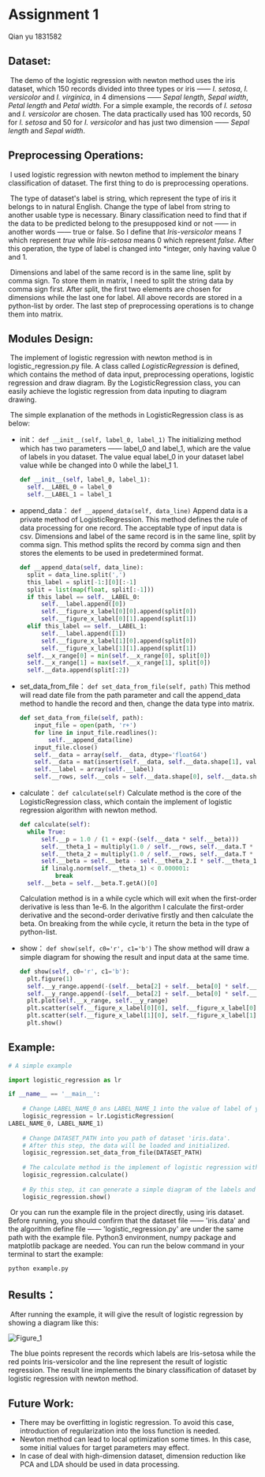 # Assignment 1 
Qian yu 1831582



## Dataset:

​	The demo of the logistic regression with newton method uses the iris dataset, which 150 records divided into three types or iris —— *I. setosa*, *I. versicolor* and *I. virginica*, in 4 dimensions —— *Sepal length*, *Sepal width*, *Petal length* and *Petal width*. For a simple example, the records of *I. setosa* and *I. versicolor* are chosen. The data practically used has 100 records, 50 for  *I. setosa* and 50 for *I. versicolor* and has just two dimension —— *Sepal length* and *Sepal width*.





## Preprocessing Operations:

​	I used logistic regression with newton method to implement the binary classification of dataset. The first thing to do is preprocessing operations.

​	The type of dataset's label is string, which represent the type of iris it belongs to in natural English. Change the type of label from string to another usable type is necessary. Binary classification need to find that if the data to be predicted belong to the presupposed kind or not —— in another words —— true or false. So I define that *Iris-versicolor* means *1* which represent *true* while *Iris-setosa* means 0 which represent *false*. After this operation, the type of label is changed into *integer, only having value 0 and 1.

​	Dimensions and label of the same record is in the same line, split by comma sign. To store them in matrix, I need to split the string data by comma sign first. After split, the first two elements are chosen for dimensions while the last one for label. All above records are stored in a python-list by order. The last step of preprocessing operations is to change them into matrix.





## Modules Design:

​	The implement of logistic regression with newton method is in logistic_regression.py file. A class called *LogisticRegression* is defined, which contains the method of data input, preprocessing operations, logistic regression and draw diagram. By the LogisticRegression class, you can easily achieve the logistic regression from data inputing to diagram drawing.

​	The simple explanation of the methods in LogisticRegression class is as below:

- init：
  `def __init__(self, label_0, label_1)`
  The initializing method which has two parameters —— label_0 and label_1, which are the value of labels in you dataset. The value equal label_0 in your dataset label value while be changed into 0 while the label_1 1.
  ```python
  def __init__(self, label_0, label_1):
  	self.__LABEL_0 = label_0
  	self.__LABEL_1 = label_1
  ```

- append_data：
  `def __append_data(self, data_line)`
  Append data is a private method of LogisticRegression. This method defines the rule of data processing for one record. The acceptable type of input data is csv. Dimensions and label of the same record is in the same line, split by comma sign. This method splits the record by comma sign and then stores the elements to be used in predetermined format.

  ```	python
  def __append_data(self, data_line):
  	split = data_line.split(',')
  	this_label = split[-1:][0][:-1]
  	split = list(map(float, split[:-1]))
  	if this_label == self.__LABEL_0:
  		self.__label.append([0])
  		self.__figure_x_label[0][0].append(split[0])
  		self.__figure_x_label[0][1].append(split[1])
  	elif this_label == self.__LABEL_1:
  		self.__label.append([1])
  		self.__figure_x_label[1][0].append(split[0])
  		self.__figure_x_label[1][1].append(split[1])
  	self.__x_range[0] = min(self.__x_range[0], split[0])
  	self.__x_range[1] = max(self.__x_range[1], split[0])
  	self.__data.append(split[:2])
  ```

- set_data_from_file：
  `def set_data_from_file(self, path)`
  This method will read date file from the path parameter and call the append_data method to handle the record and then, change the data type into matrix.

  ```python
  def set_data_from_file(self, path):
      input_file = open(path, 'r+')
      for line in input_file.readlines():
          self.__append_data(line)
      input_file.close()
      self.__data = array(self.__data, dtype='float64')
      self.__data = mat(insert(self.__data, self.__data.shape[1], values=1, axis=1))
      self.__label = array(self.__label)
      self.__rows, self.__cols = self.__data.shape[0], self.__data.shape[1]
  ```

- calculate：
  `def calculate(self)`
  Calculate method is the core of the LogisticRegression class, which contain the implement of  logistic regression algorithm with newton method. 
  ```python
  def calculate(self):
  	while True:
  		self.__p = 1.0 / (1 + exp(-(self.__data * self.__beta)))
  		self.__theta_1 = multiply(1.0 / self.__rows, self.__data.T * (self.__p - self.__label)) # (3, 1)
  		self.__theta_2 = multiply(1.0 / self.__rows, self.__data.T * mat(diag(multiply(self.__p, (1-self.__p)).T.getA()[0])) * self.__data) # (3, 3)
  		self.__beta = self.__beta - self.__theta_2.I * self.__theta_1
  		if linalg.norm(self.__theta_1) < 0.000001:
  			break
  	self.__beta = self.__beta.T.getA()[0]
  ```

  Calculation method is in a while cycle which will exit when the first-order derivative is less than 1e-6.  In the algorithm I calculate the first-order derivative and the second-order derivative firstly and then calculate the beta. On breaking from the while cycle, it return the beta in the type of python-list.

- show：
  `def show(self, c0='r', c1='b')`
  The show method will draw a simple diagram for showing the result and input data at the same time.
  ```python
  def show(self, c0='r', c1='b'):
  	plt.figure(1)
  	self.__y_range.append(-(self.__beta[2] + self.__beta[0] * self.__x_range[0]) / self.__beta[1])
  	self.__y_range.append(-(self.__beta[2] + self.__beta[0] * self.__x_range[1]) / self.__beta[1]) 
  	plt.plot(self.__x_range, self.__y_range)
  	plt.scatter(self.__figure_x_label[0][0], self.__figure_x_label[0][1], c=c0)
  	plt.scatter(self.__figure_x_label[1][0], self.__figure_x_label[1][1], c=c1)
  	plt.show()
  ```





## Example:

```python
# A simple example

import logistic_regression as lr

if __name__ == '__main__':
    
	# Change LABEL_NAME_0 ans LABEL_NAME_1 into the value of label of your dataset, like'Iris-setosa' or 'Iris-versicolor'.
    logisic_regression = lr.LogisticRegression(
LABEL_NAME_0, LABEL_NAME_1)
	
    # Change DATASET_PATH into you path of dataset 'iris.data'.
    # After this step, the data will be loaded and initialized.
    logisic_regression.set_data_from_file(DATASET_PATH)
	
    # The calculate method is the implement of logistic regression with newton method.
    logisic_regression.calculate()
    
    # By this step, it can generate a simple diagram of the labels and vectors of input data and it can draw a line which represent the result of logistic regression.
	logisic_regression.show()
```

​	Or you can run the example file in the project directly, using iris dataset. Before running, you should confirm that the dataset file —— 'iris.data' and the algorithm define file ——  'logistic_regression.py' are under the same path with the example file. Python3 environment, numpy package and matplotlib package are needed. You can run the below command in your terminal to start the example:

```bash
python example.py
```






## Results：

​	After running the example, it will give the result of logistic regression by showing a diagram like this:

![Figure_1](F:\workspace\hw1\doc\Figure_1.png)

​	The blue points represent the records which labels are Iris-setosa while the red points Iris-versicolor and the line represent the result of logistic regression. The result line implements the binary classification of dataset by logistic regression with newton method.





## Future Work:

* There may be overfitting in logistic regression. To avoid this case, introduction of regularization into the loss function is needed.
* Newton method can lead to local optimization some times. In this case,  some initial values for target parameters may effect.
* In case of deal with high-dimension dataset, dimension reduction like PCA and LDA should be used in data processing.